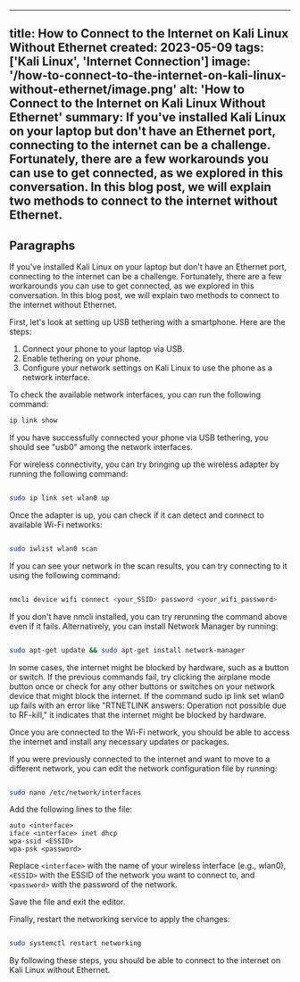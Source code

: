 
---
title: How to Connect to the Internet on Kali Linux Without Ethernet
created: 2023-05-09
tags: ['Kali Linux', 'Internet Connection']
image: '/how-to-connect-to-the-internet-on-kali-linux-without-ethernet/image.png'
alt: 'How to Connect to the Internet on Kali Linux Without Ethernet'
summary: If you've installed Kali Linux on your laptop but don't have an Ethernet port, connecting to the internet can be a challenge. Fortunately, there are a few workarounds you can use to get connected, as we explored in this conversation. In this blog post, we will explain two methods to connect to the internet without Ethernet.
---

## Paragraphs

If you've installed Kali Linux on your laptop but don't have an Ethernet port, connecting to the internet can be a challenge. Fortunately, there are a few workarounds you can use to get connected, as we explored in this conversation. In this blog post, we will explain two methods to connect to the internet without Ethernet.

First, let's look at setting up USB tethering with a smartphone. Here are the steps:

1. Connect your phone to your laptop via USB.
2. Enable tethering on your phone.
3. Configure your network settings on Kali Linux to use the phone as a network interface.

To check the available network interfaces, you can run the following command:

```bash
ip link show
```
If you have successfully connected your phone via USB tethering, you should see "usb0" among the network interfaces.

For wireless connectivity, you can try bringing up the wireless adapter by running the following command:

```bash

sudo ip link set wlan0 up
```
Once the adapter is up, you can check if it can detect and connect to available Wi-Fi networks:

```bash

sudo iwlist wlan0 scan
```
If you can see your network in the scan results, you can try connecting to it using the following command:

```bash

nmcli device wifi connect <your_SSID> password <your_wifi_password>
```
If you don't have nmcli installed, you can try rerunning the command above even if it fails. Alternatively, you can install Network Manager by running:

```bash

sudo apt-get update && sudo apt-get install network-manager
```
In some cases, the internet might be blocked by hardware, such as a button or switch. If the previous commands fail, try clicking the airplane mode button once or check for any other buttons or switches on your network device that might block the internet. If the command sudo ip link set wlan0 up fails with an error like "RTNETLINK answers: Operation not possible due to RF-kill," it indicates that the internet might be blocked by hardware.

Once you are connected to the Wi-Fi network, you should be able to access the internet and install any necessary updates or packages.

If you were previously connected to the internet and want to move to a different network, you can edit the network configuration file by running:

```bash

sudo nano /etc/network/interfaces
```
Add the following lines to the file:

```
auto <interface>
iface <interface> inet dhcp
wpa-ssid <ESSID>
wpa-psk <password>
```
Replace ```<interface>``` with the name of your wireless interface (e.g., wlan0), ```<ESSID>``` with the ESSID of the network you want to connect to, and ```<password>``` with the password of the network.

Save the file and exit the editor.

Finally, restart the networking service to apply the changes:

```bash

sudo systemctl restart networking
```
By following these steps, you should be able to connect to the internet on Kali Linux without Ethernet.